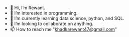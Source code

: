 - 👋 Hi, I’m Rewant.
- 👀 I’m interested in programming.
- 🌱 I’m currently learning data science, python, and SQL.
- 💞️ I’m looking to collaborate on anything.
- 📫 How to reach me "khadkarewant47@gmail.com"

<!---
Gionee1/Gionee1 is a ✨ special ✨ repository because its `README.md` (this file) appears on your GitHub profile.
You can click the Preview link to take a look at your changes.
--->
